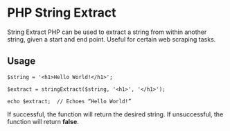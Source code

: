 PHP String Extract
==================

String Extract PHP can be used to extract a string from within another string, given a start and end point. Useful for certain web scraping tasks.

Usage
-----

    $string = '<h1>Hello World!</h1>';
    
    $extract = stringExtract($string, '<h1>', '</h1>');
    
    echo $extract;	// Echoes “Hello World!”
    

If successful, the function will return the desired string. If unsuccessful, the function will return **false**.